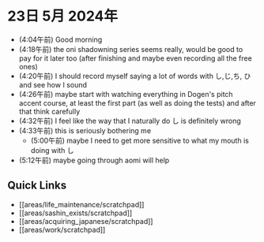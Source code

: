 # 23日 5月 2024年
- (4:04午前) Good morning
- (4:18午前) the oni shadowning series seems really, would be good to pay for it later too (after finishing and maybe even recording all the free ones)
- (4:20午前) I should record myself saying a lot of words with し,じ,ち, ひ and see how I sound
- (4:26午前) maybe start with watching everything in Dogen's pitch accent course, at least the first part (as well as doing the tests) and after that think carefully
- (4:32午前) I feel like the way that I naturally do し is definitely wrong
- (4:33午前) this is seriously bothering me
  - (5:00午前) maybe I need to get more sensitive to what my mouth is doing with し
- (5:12午前) maybe going through aomi will help










## Quick Links
- [[areas/life_maintenance/scratchpad]]
- [[areas/sashin_exists/scratchpad]]
- [[areas/acquiring_japanese/scratchpad]]
- [[areas/work/scratchpad]]

